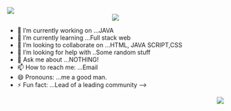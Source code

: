 

<div align="centre"><img src="https://see.fontimg.com/api/renderfont4/GOY4Z/eyJyIjoiZnMiLCJoIjoxMDAsInciOjEyNTAsImZzIjo4MCwiZmdjIjoiI0Y2QzgxOCIsImJnYyI6IiMzNTNENEIiLCJ0IjoxfQ/SGV5IHRoZXJlLg/fundays.png" border="0"></div>

<div align="center"><img src="https://i.ibb.co/WFjMVT8/Great-Businessman-Linked-In-Banner.png"  border="0" ></div>



- 🔭 I’m currently working on ...JAVA
- 🌱 I’m currently learning ...Full stack web
- 👯 I’m looking to collaborate on ...HTML, JAVA SCRIPT,CSS
- 🤔 I’m looking for help with ..Some random stuff
- 💬 Ask me about ...NOTHING!
- 📫 How to reach me: ...Email
- 😄 Pronouns: ...me a good man.
- ⚡ Fun fact: ...Lead of a leading community
-->


<img align="right" src="https://komarev.com/ghpvc/?username=your-github-Divyansh-Singhal&style=flat-square&color=232323">
